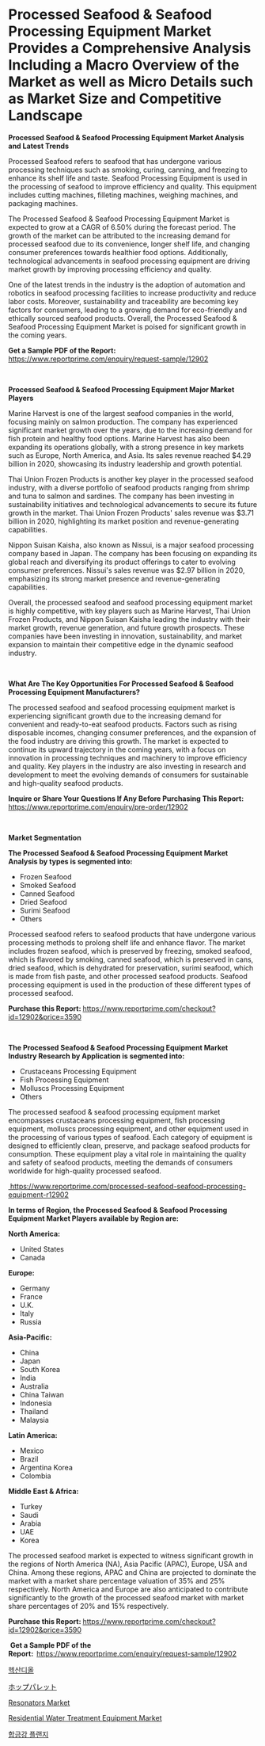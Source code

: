 <p><h1>Processed Seafood & Seafood Processing Equipment Market Provides a Comprehensive Analysis Including a Macro Overview of the Market as well as Micro Details such as Market Size and Competitive Landscape</h1></p><p><strong>Processed Seafood & Seafood Processing Equipment Market Analysis and Latest Trends</strong></p>
<p><p>Processed Seafood refers to seafood that has undergone various processing techniques such as smoking, curing, canning, and freezing to enhance its shelf life and taste. Seafood Processing Equipment is used in the processing of seafood to improve efficiency and quality. This equipment includes cutting machines, filleting machines, weighing machines, and packaging machines.</p><p>The Processed Seafood & Seafood Processing Equipment Market is expected to grow at a CAGR of 6.50% during the forecast period. The growth of the market can be attributed to the increasing demand for processed seafood due to its convenience, longer shelf life, and changing consumer preferences towards healthier food options. Additionally, technological advancements in seafood processing equipment are driving market growth by improving processing efficiency and quality.</p><p>One of the latest trends in the industry is the adoption of automation and robotics in seafood processing facilities to increase productivity and reduce labor costs. Moreover, sustainability and traceability are becoming key factors for consumers, leading to a growing demand for eco-friendly and ethically sourced seafood products. Overall, the Processed Seafood & Seafood Processing Equipment Market is poised for significant growth in the coming years.</p></p>
<p><strong>Get a Sample PDF of the Report:&nbsp;</strong> <a href="https://www.reportprime.com/enquiry/request-sample/12902">https://www.reportprime.com/enquiry/request-sample/12902</a></p>
<p>&nbsp;</p>
<p><strong>Processed Seafood & Seafood Processing Equipment Major Market Players</strong></p>
<p><p>Marine Harvest is one of the largest seafood companies in the world, focusing mainly on salmon production. The company has experienced significant market growth over the years, due to the increasing demand for fish protein and healthy food options. Marine Harvest has also been expanding its operations globally, with a strong presence in key markets such as Europe, North America, and Asia. Its sales revenue reached $4.29 billion in 2020, showcasing its industry leadership and growth potential.</p><p>Thai Union Frozen Products is another key player in the processed seafood industry, with a diverse portfolio of seafood products ranging from shrimp and tuna to salmon and sardines. The company has been investing in sustainability initiatives and technological advancements to secure its future growth in the market. Thai Union Frozen Products' sales revenue was $3.71 billion in 2020, highlighting its market position and revenue-generating capabilities.</p><p>Nippon Suisan Kaisha, also known as Nissui, is a major seafood processing company based in Japan. The company has been focusing on expanding its global reach and diversifying its product offerings to cater to evolving consumer preferences. Nissui's sales revenue was $2.97 billion in 2020, emphasizing its strong market presence and revenue-generating capabilities.</p><p>Overall, the processed seafood and seafood processing equipment market is highly competitive, with key players such as Marine Harvest, Thai Union Frozen Products, and Nippon Suisan Kaisha leading the industry with their market growth, revenue generation, and future growth prospects. These companies have been investing in innovation, sustainability, and market expansion to maintain their competitive edge in the dynamic seafood industry.</p></p>
<p>&nbsp;</p>
<p><strong>What Are The Key Opportunities For Processed Seafood & Seafood Processing Equipment Manufacturers?</strong></p>
<p><p>The processed seafood and seafood processing equipment market is experiencing significant growth due to the increasing demand for convenient and ready-to-eat seafood products. Factors such as rising disposable incomes, changing consumer preferences, and the expansion of the food industry are driving this growth. The market is expected to continue its upward trajectory in the coming years, with a focus on innovation in processing techniques and machinery to improve efficiency and quality. Key players in the industry are also investing in research and development to meet the evolving demands of consumers for sustainable and high-quality seafood products.</p></p>
<p><strong>Inquire or Share Your Questions If Any Before Purchasing This Report:</strong> <a href="https://www.reportprime.com/enquiry/pre-order/12902">https://www.reportprime.com/enquiry/pre-order/12902</a></p>
<p>&nbsp;</p>
<p><strong>Market Segmentation</strong></p>
<p><strong>The Processed Seafood & Seafood Processing Equipment Market Analysis by types is segmented into:</strong></p>
<p><ul><li>Frozen Seafood</li><li>Smoked Seafood</li><li>Canned Seafood</li><li>Dried Seafood</li><li>Surimi Seafood</li><li>Others</li></ul></p>
<p><p>Processed seafood refers to seafood products that have undergone various processing methods to prolong shelf life and enhance flavor. The market includes frozen seafood, which is preserved by freezing, smoked seafood, which is flavored by smoking, canned seafood, which is preserved in cans, dried seafood, which is dehydrated for preservation, surimi seafood, which is made from fish paste, and other processed seafood products. Seafood processing equipment is used in the production of these different types of processed seafood.</p></p>
<p><strong>Purchase this Report:&nbsp;</strong><a href="https://www.reportprime.com/checkout?id=12902&price=3590">https://www.reportprime.com/checkout?id=12902&price=3590</a></p>
<p>&nbsp;</p>
<p><strong>The Processed Seafood & Seafood Processing Equipment Market Industry Research by Application is segmented into:</strong></p>
<p><ul><li>Crustaceans Processing Equipment</li><li>Fish Processing Equipment</li><li>Molluscs Processing Equipment</li><li>Others</li></ul></p>
<p><p>The processed seafood & seafood processing equipment market encompasses crustaceans processing equipment, fish processing equipment, molluscs processing equipment, and other equipment used in the processing of various types of seafood. Each category of equipment is designed to efficiently clean, preserve, and package seafood products for consumption. These equipment play a vital role in maintaining the quality and safety of seafood products, meeting the demands of consumers worldwide for high-quality processed seafood.</p></p>
<p><a href="https://www.reportprime.com/processed-seafood-seafood-processing-equipment-r12902">&nbsp;https://www.reportprime.com/processed-seafood-seafood-processing-equipment-r12902</a></p>
<p><strong>In terms of Region, the Processed Seafood & Seafood Processing Equipment Market Players available by Region are:</strong></p>
<p>
    <p> <strong> North America: </strong>
        <ul>
            <li>United States</li>
            <li>Canada</li>
        </ul>
        </p> 
    <p> <strong> Europe: </strong>
        <ul>
            <li>Germany</li>
            <li>France</li>
            <li>U.K.</li>
            <li>Italy</li>
            <li>Russia</li>
        </ul>
        </p> 
    <p> <strong> Asia-Pacific: </strong>
        <ul>
            <li>China</li>
            <li>Japan</li>
            <li>South Korea</li>
            <li>India</li>
            <li>Australia</li>
            <li>China Taiwan</li>
            <li>Indonesia</li>
            <li>Thailand</li>
            <li>Malaysia</li>
        </ul>
        </p> 
    <p> <strong> Latin America: </strong>
        <ul>
            <li>Mexico</li>
            <li>Brazil</li>
            <li>Argentina Korea</li>
            <li>Colombia</li>
        </ul>
        </p> 
    <p> <strong> Middle East & Africa: </strong>
        <ul>
            <li>Turkey</li>
            <li>Saudi</li>
            <li>Arabia</li>
            <li>UAE</li>
            <li>Korea</li>
        </ul>
    </p>
    </p>
<p><p>The processed seafood market is expected to witness significant growth in the regions of North America (NA), Asia Pacific (APAC), Europe, USA and China. Among these regions, APAC and China are projected to dominate the market with a market share percentage valuation of 35% and 25% respectively. North America and Europe are also anticipated to contribute significantly to the growth of the processed seafood market with market share percentages of 20% and 15% respectively.</p></p>
<p><strong>Purchase this Report: </strong><a href="https://www.reportprime.com/checkout?id=12902&price=3590">https://www.reportprime.com/checkout?id=12902&price=3590</a></p>
<p>&nbsp;<strong>Get a Sample PDF of the Report:&nbsp;&nbsp;</strong><a href="https://www.reportprime.com/enquiry/request-sample/12902">https://www.reportprime.com/enquiry/request-sample/12902</a></p>
<p><strong></strong></p>
<p><p><a href="https://github.com/sammyUltyylrich9067856/Market-Research-Report-List-1/blob/main/399094419116.md">헥산디올</a></p><p><a href="https://medium.com/@stephengrant2015/%E3%83%9B%E3%83%83%E3%83%97%E3%83%91%E3%83%AC%E3%83%83%E3%83%88%E5%B8%82%E5%A0%B4%E3%81%AE%E5%B1%95%E6%9C%9B-%E6%A5%AD%E7%95%8C%E6%A6%82%E8%A6%81%E3%81%A8%E4%BA%88%E6%B8%AC-2024%E5%B9%B4%E3%81%8B%E3%82%892031%E5%B9%B4-c72a96ee8f8c">ホップパレット</a></p><p><a href="https://github.com/Whitneyboyettebo9kiw7yr13/Market-Research-Report-List-2/blob/main/resonators-market.md">Resonators Market</a></p><p><a href="https://github.com/sonuprakash1/Market-Research-Report-List-2/blob/main/residential-water-treatment-equipment-market.md">Residential Water Treatment Equipment Market</a></p><p><a href="https://github.com/Elenrrera7685/Market-Research-Report-List-1/blob/main/147916319115.md">합금강 플랜지</a></p></p>